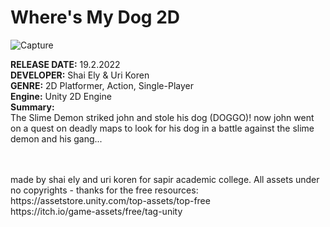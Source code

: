 # Where's My Dog 2D
![Capture](https://i.ibb.co/5LmThnK/WMD.jpg)

<b>RELEASE DATE:</b> 19.2.2022
<br>
<b>DEVELOPER:</b> Shai Ely & Uri Koren
<br>
<b>GENRE:</b> 2D Platformer, Action, Single-Player
<br>
<b>Engine:</b> Unity 2D Engine
<br>
<b>Summary:</b>
<br>
The Slime Demon striked john and stole his dog (DOGGO)! now john went on a quest on deadly maps to look for his dog in a battle against the slime demon and his gang...


<br>
<br>
made by shai ely and uri koren for sapir academic college.
All assets under no copyrights - thanks for the free resources:
https://assetstore.unity.com/top-assets/top-free
<br>
https://itch.io/game-assets/free/tag-unity
